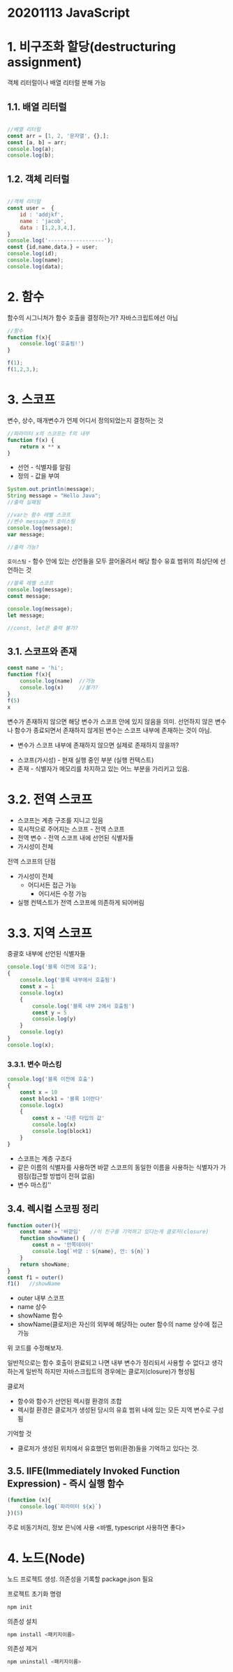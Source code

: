 # 20201113 JavaScript

# 1. 비구조화 할당(destructuring assignment)

객체 리터럴이나 배열 리터럴 분해 가능

## 1.1. 배열 리터럴

```javascript

//배열 리터럴
const arr = [1, 2, '문자열', {},];
const [a, b] = arr;
console.log(a);
console.log(b);

```

## 1.2. 객체 리터럴

```javascript

//객체 리터럴
const user =  {
    id : 'addjkf',
    name : 'jacob',
    data : [1,2,3,4,],
}
console.log('------------------');
const {id,name,data,} = user;
console.log(id);
console.log(name);
console.log(data);

```

# 2. 함수

함수의 시그니처가 함수 호출을 결정하는가?
자바스크립트에선 아님

```javascript
//함수
function f(x){
    console.log('호출됨!')
}

f(1);
f(1,2,3,);
```

# 3. 스코프

변수, 상수, 매개변수가 언제 어디서 정의되었는지 결정하는 것

```javascript
//파라미터 x의 스코프는 f의 내부
function f(x) {
    return x ** x
}
```

- 선언 - 식별자를 알림
- 정의 - 값을 부여

```java
System.out.println(message);
String message = "Hello Java";
//출력 실패됨
```

```javascript
//var는 함수 레벨 스코프
//변수 message가 호이스팅
console.log(message);
var message;

//출력 가능?
```

`호이스팅` - 함수 안에 있는 선언들을 모두 끌어올려서 해당 함수 유효 범위의 최상단에 선언하는 것

```javascript
//블록 레벨 스코프
console.log(message);
const message;

console.log(message);
let message;

//const, let은 출력 불가?
```

## 3.1. 스코프와 존재

```javascript
const name = 'hi';
function f(x){
    console.log(name)  //가능
    console.log(x)     //불가?
}
f(5)
x
```

변수가 존재하지 않으면 해당 변수가 스코프 안에 있지 않음을 의미.
선언하지 않은 변수나 함수가 종료되면서 존재하지 않게된 변수는 스코프 내부에 존재하는 것이 아님.

- 변수가 스코프 내부에 존재하지 않으면 실제로 존재하지 않을까?

* 스코프(가시성) - 현재 실행 중인 부분 (실행 컨텍스트)
* 존재 - 식별자가 메모리를 차지하고 있는 어느 부분을 가리키고 있음.

# 3.2. 전역 스코프

- 스코프는 계층 구조를 지니고 있음
- 묵시적으로 주어지는 스코프 - 전역 스코프
- 전역 변수 - 전역 스코프 내에 선언된 식별자들
- 가시성이 전체

전역 스코프의 단점
- 가시성이 전체
  - 어디서든 접근 가능
    - 어디서든 수정 가능
- 실행 컨텍스트가 전역 스코프에 의존하게 되어버림

# 3.3. 지역 스코프

중괄호 내부에 선언된 식별자들

```javascript
console.log('블록 이전에 호출');
{
    console.log('블록 내부에서 호출됨')
    const x = 1 
    console.log(x)
    {
        console.log('블록 내부 2에서 호출됨')
        const y = 5
        console.log(y)
    }
    console.log(y)
}
console.log(x);
```

### 3.3.1. 변수 마스킹

```javascript
console.log('블록 이전에 호출')
{
    const x = 10
    const block1 = '블록 1이란다'
    console.log(x)
    {
        const x = '다른 타입의 값'
        console.log(x)
        console.log(block1)
    }
}
```

- 스코프는 계층 구조다
- 같은 이름의 식별자를 사용하면 바깥 스코프의 동일한 이름을 사용하는 식별자가 가렴짐(접근할 방법이 전혀 없음)
- 변수 마스킹''


## 3.4. 렉시컬 스코핑 정리

```javascript
function outer(){
    const name = '바깥임'   //이 친구를 기억하고 있다는게 클로저(closure)
    function showName() {
        const n = '안쪽데이터'
        console.log(`바깥 : ${name}, 안: ${n}`)
    }
    return showName;
}
const f1 = outer()
f1()   //showName
```
- outer 내부 스코프
 - name 상수
 - showName 함수
- showName(클로저)은 자신의 외부에 해당하는 outer 함수의 name 상수에 접근 가능

위 코드를 수정해보자.

일반적으로는 함수 호출이 완료되고 나면 내부 변수가 정리되서 사용할 수 없다고 생각하는게 일반적
하지만 자바스크립트의 경우에는 클로저(closure)가 형성됨

클로저
- 함수와 함수가 선언된 렉시컬 환경의 조합
- 렉시컬 환경은 클로저가 생성된 당시의 유효 범위 내에 있는 모든 지역 변수로 구성됨

기억할 것
- 클로저가 생성된 위치에서 유효했던 범위(환경)들을 기억하고 있다는 것.
  

## 3.5. IIFE(Immediately Invoked Function Expression) - 즉시 실행 함수

```javascript
(function (x){
    console.log(`파라미터 ${x}`)
})(5)
```
주로 비동기처리, 정보 은닉에 사용
<바벨, typescript 사용하면 좋다>


# 4. 노드(Node)

노드 프로젝트 생성.
의존성을 기록할 package.json 필요

프로젝트 초기화 명령
```bash
npm init
```

의존성 설치
```bash
npm install <패키지이름>
```

의존성 제거
```bash
npm uninstall <패키지이름>
```